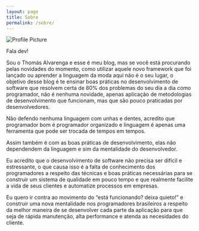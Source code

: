 ```yaml
---
layout: page
title: Sobre
permalink: /sobre/
---
```


<img src="{{ site.baseurl }}/assets/profile.jpg" title="Profile Picture" class="profile">

Fala dev!

Sou o Thomás Alvarenga e esse é meu blog, mas se você está procurando pelas novidades do momento, como utilizar aquele novo framework que foi lançado ou aprender a linguagem da moda   aqui não é o seu lugar, o objetivo desse blog é te ensinar boas práticas no desenvolvimento de software que resolvem certa de 80% dos problemas do seu dia a dia como programador, não é nenhuma novidade, apenas aplicação de metodologias de desenvolvimento que funcionam, mas que são pouco praticadas por desenvolvedores.

Não defendo nenhuma linguagem com unhas e dentes, acredito que programador bom é programador organizado e linguagem é apenas uma ferramenta que pode ser trocada de tempos em tempos.

Assim também é com as boas práticas de desenvolvimento, elas não dependendem da linguagem e sim da mentalidade do desenvolvedor.

Eu acredito que o desenvolvimento de software não precisa ser difícil e estressante, o que causa isso é a falta de conhecimento dos programadores a respeito das técnicas e boas práticas necessárias para se construir um sistema de qualidade em pouco tempo e que realmente facilite a vida de seus clientes e automatize processos em empresas.

Eu quero ir contra ao movimento do “está funcionando? deixa quieto!” e construir uma nova mentalidade nos programadores brasileiros a respeito da melhor maneira de se desenvolver cada parte da aplicação para que seja de rápida manutenção, alta performance e atenda as necesidades do cliente.
